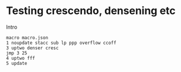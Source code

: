 # Testing crescendo, densening etc

Intro

``` composition
macro macro.json
1 noupdate stacc sub lp ppp overflow ccoff
3 uptwo denser cresc
jmp 3 25
4 uptwo fff
5 update